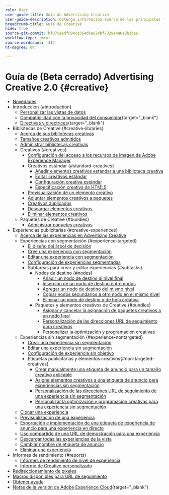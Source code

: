 ```yaml
---
role: User
user-guide-title: Guía de Advertising Creative
user-guide-description: Obtenga información acerca de las principales funciones, tareas, configuraciones y otros recursos necesarios para utilizar Advertising Creative.
breadcrumb-title: Guía de Creative
hide: true
source-git-commit: bf075eedf094ca354d6a024bf7329e4a0a2b1ba6
workflow-type: tm+mt
source-wordcount: '314'
ht-degree: 0%

---
```



# Guía de (Beta cerrado) Advertising Creative 2.0 {#creative}

+ [Novedades](/help/creative/home.md)
+ Introducción {#introduction}
   + [Personalizar las vistas de datos](/help/creative/introduction/customize-data-views.md)
   + [Compatibilidad con la privacidad del consumidor](https://experienceleague.adobe.com/docs/advertising/privacy/home.html?lang=es){target="_blank"}<!-- This is a duplicate link to this file, so using an absolute link here instead of a relative link. Github doesn't allow duplicate links via relative links. -->
   + [Directivas y directrices](https://experienceleague.adobe.com/docs/advertising/privacy/home.html?lang=es){target="_blank"}<!-- This is a duplicate link to this file, so using an absolute link here instead of a relative link. Github doesn't allow duplicate links via relative links. -->
+ Bibliotecas de Creative {#creative-libraries}
   + [Acerca de sus bibliotecas creativas](/help/creative/creative-libraries/creative-libraries-about.md)
   + [Tamaños creativos admitidos](/help/creative/creative-libraries/creative-sizes.md)
   + [Administrar bibliotecas creativas](/help/creative/creative-libraries/creative-library-manage.md)
   + Creativos {#creatives}
      + [Configuración del acceso a los recursos de imagen de Adobe Experience Manager](/help/creative/creative-libraries/aem-assets-configure.md)
      + Creativos estándar {#standard-creatives}
         + [Añadir elementos creativos estándar a una biblioteca creativa](/help/creative/creative-libraries/creative-add-standard.md)
         + [Editar creativos estándar](/help/creative/creative-libraries/creative-edit-standard.md)
         + [Configuración creativa estándar](/help/creative/creative-libraries/creative-settings-standard.md)
         + [Especificación creativa de HTML5](/help/creative/creative-libraries/html5-creative-specification.md)
      + [Previsualización de un elemento creativo](/help/creative/creative-libraries/creative-preview.md)
      + [Adjuntar elementos creativos a paquetes](/help/creative/creative-libraries/creative-attach-detach-bundles.md)
      + [Creativos duplicados](/help/creative/creative-libraries/creative-duplicate.md)
      + [Descargar elementos creativos](/help/creative/creative-libraries/creative-download.md)
      + [Eliminar elementos creativos](/help/creative/creative-libraries/creative-delete.md)
   + Paquetes de Creative {#bundles}
      + [Administrar paquetes creativos](/help/creative/creative-libraries/bundle-manage.md)
+ Experiencias publicitarias {#creative-experiences}
   + [Acerca de las experiencias en Advertising Creative](/help/creative/experiences/experience-about.md)
   + Experiencias con segmentación {#experience-targeted}
      + [El diseño del árbol de decisión](/help/creative/experiences/experience-decision-tree.md)
      + [Cree una experiencia con segmentación](/help/creative/experiences/experience-create-targeting.md)
      + [Editar una experiencia con segmentación](/help/creative/experiences/experience-edit-targeting.md)
      + [Configuración de experiencias segmentadas](/help/creative/experiences/experience-settings-targeting.md)
      + Subtareas para crear y editar experiencias {#subtasks}
         + Nodos de destino {#nodes}
            + [Añadir un nodo de destino al nivel final](/help/creative/experiences/experience-target-node-add-final.md)
            + [Inserción de un nodo de destino entre nodos](/help/creative/experiences/experience-target-node-add-inner.md)
            + [Agregar un nodo de destino del mismo nivel](/help/creative/experiences/experience-target-node-add-sibling.md)
            + [Copiar nodos secundarios a otro nodo en el mismo nivel](/help/creative/experiences/experience-target-node-copy.md)
            + [Eliminar un nodo de destino o de hoja creativa](/help/creative/experiences/experience-target-node-delete.md)
         + Paquetes y elementos creativos de Creative {#bundles}
            + [Asignar y cancelar la asignación de paquetes creativos a un nodo final](/help/creative/experiences/experience-assign-creative-bundles.md)
            + [Personalización de las direcciones URL de seguimiento para creativos](/help/creative/experiences/experience-tracking-urls-targeting.md)
            + [Personalizar la optimización y programación creativas](/help/creative/experiences/experience-optimization-scheduling-targeting.md)
   + Experiencias sin segmentación {#experience-nontargeted}
      + [Crear una experiencia sin segmentación](/help/creative/experiences/experience-create-no-targeting.md)
      + [Editar una experiencia sin segmentación](/help/creative/experiences/experience-edit-no-targeting.md)
      + [Configuración de experiencia sin objetivo](/help/creative/experiences/experience-settings-no-targeting.md)
      + Etiquetas publicitarias y elementos creativos{#non-targeted-creatives}
         + [Crear manualmente una etiqueta de anuncio para un tamaño creativo aplicable](/help/creative/experiences/experience-tag-create-manually.md)
         + [Asigne elementos creativos a una etiqueta de anuncio para experiencias sin segmentación](/help/creative/experiences/experience-tag-assign-creatives.md)
         + [Personalización de las direcciones URL de seguimiento de una experiencia sin segmentación](/help/creative/experiences/experience-tracking-urls-no-targeting.md)
         + [Personalizar la optimización y programación creativas para una experiencia sin segmentación](/help/creative/experiences/experience-optimization-scheduling-no-targeting.md)
   + [Clonar una experiencia](/help/creative/experiences/experience-clone.md)
   + [Previsualización de una experiencia](/help/creative/experiences/experience-preview.md)
   + [Exportación e implementación de una etiqueta de experiencia de anuncio para una experiencia en directo](/help/creative/experiences/experience-tag-export.md)
   + [Uso compartido de una URL de demostración para una experiencia](/help/creative/experiences/experience-share-demo-url.md)
   + [Descargar todas las experiencias de la vista](/help/creative/experiences/experience-download-view.md)
   + [Cambiar nombre de etiqueta de anuncio](/help/creative/experiences/experience-tag-rename.md)
   + [Eliminar una experiencia](/help/creative/experiences/experience-delete.md)
+ Informes de rendimiento {#reports}
   + [Informes de rendimiento de nivel de experiencia](/help/creative/experiences/experience-performance-details.md)
   + [Informe de Creative personalizado](/help/creative/report-custom-creative.md)
+ [Redireccionamiento de píxeles](/help/creative/pixels/retargeting-pixel-manage.md)
+ [Macros disponibles para URL de seguimiento](/help/creative/creative-macros.md)
+ [Obtener ayuda](/help/creative/get-help.md)
+ [Notas de la versión de Adobe Experience Cloud](https://experienceleague.adobe.com/docs/release-notes/experience-cloud/current.html?lang=es){target="_blank"}
